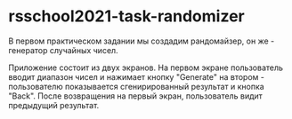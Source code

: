 # rsschool2021-task-randomizer

В первом практическом задании мы создадим рандомайзер, он же - генератор случайных чисел.

Приложение состоит из двух экранов. На первом экране пользователь вводит диапазон чисел и нажимает кнопку "Generate" на втором - пользователю показывается сгенирированный результат и кнопка "Back". После возвращения на первый экран, пользователь видит предыдущий результат.

